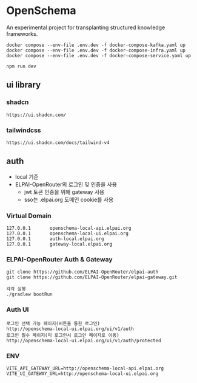 # OpenSchema
An experimental project for transplanting structured knowledge frameworks.

```
docker compose --env-file .env.dev -f docker-compose-kafka.yaml up
docker compose --env-file .env.dev -f docker-compose-infra.yaml up
docker compose --env-file .env.dev -f docker-compose-service.yaml up
```

```
npm run dev
```

## ui library
### shadcn
```
https://ui.shadcn.com/
```
### tailwindcss
```
https://ui.shadcn.com/docs/tailwind-v4
```


## auth 
+ local 기준 
+ ELPAI-OpenRouter의 로그인 및 인증을 사용
  + jwt 토큰 인증을 위해 gateway 사용
  + sso는 .elpai.org 도메인 cookie를 사용 
### Virtual Domain
```
127.0.0.1       openschema-local-api.elpai.org
127.0.0.1       openschema-local-ui.elpai.org
127.0.0.1       auth-local.elpai.org
127.0.0.1       gateway-local.elpai.org
```

### ELPAI-OpenRouter Auth & Gateway
```
git clone https://github.com/ELPAI-OpenRouter/elpai-auth
git clone https://github.com/ELPAI-OpenRouter/elpai-gateway.git

각각 실행
./gradlew bootRun
```

### Auth UI
```
로그인 선택 가능 페이지(버튼을 통한 로그인)
http://openschema-local-ui.elpai.org/ui/v1/auth
로그인 필수 페이지(미 로그인시 로그인 페이지로 이동)
http://openschema-local-ui.elpai.org/ui/v1/auth/protected
```

### ENV
```
VITE_API_GATEWAY_URL=http://openschema-local-api.elpai.org
VITE_UI_GATEWAY_URL=http://openschema-local-ui.elpai.org
```

